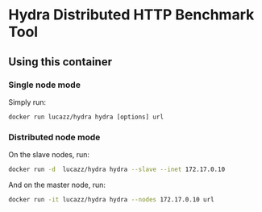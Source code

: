 # Hydra Distributed HTTP Benchmark Tool
## Using this container
### Single node mode
Simply run:
```
docker run lucazz/hydra hydra [options] url
```
### Distributed node mode
On the slave nodes, run:
```bash
docker run -d  lucazz/hydra hydra --slave --inet 172.17.0.10
```
And on the master node, run:
``` bash
docker run -it lucazz/hydra hydra --nodes 172.17.0.10 url
```
